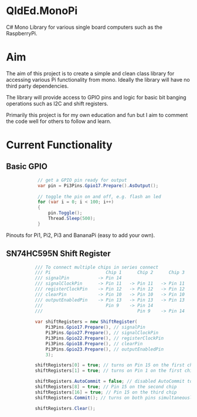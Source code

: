 # QldEd.MonoPi
C# Mono Library for various single board computers such as the RaspberryPi.

# Aim
The aim of this project is to create a simple and clean class library for 
accessing various Pi functionality from mono. Ideally the library will have no
third party dependencies.

The library will provide access to GPIO pins and logic for basic
bit banging operations such as I2C and shift registers.

Primarily this project is for my own education and fun but I aim to comment
the code well for others to follow and learn.

# Current Functionality
## Basic GPIO
```csharp
            // get a GPIO pin ready for output
            var pin = Pi3Pins.Gpio17.Prepare().AsOutput();
            
            // toggle the pin on and off, e.g. flash an led
            for (var i = 0; i < 100; i++)
            {
                pin.Toggle();
                Thread.Sleep(500);
            }
```
Pinouts for Pi1, Pi2, Pi3 and BananaPi (easy to add your own).

## SN74HC595N Shift Register
 ```csharp
            /// To connect multiple chips in series connect
            /// Pi                     Chip 1      Chip 2      Chip 3
            /// signalPin           -> Pin 14
            /// signalClockPin      -> Pin 11   -> Pin 11   -> Pin 11
            /// registerClockPin    -> Pin 12   -> Pin 12   -> Pin 12
            /// clearPin            -> Pin 10   -> Pin 10   -> Pin 10
            /// outputEnabledPin    -> Pin 13   -> Pin 13   -> Pin 13
            ///                        Pin 9    -> Pin 14
            ///                                    Pin 9    -> Pin 14
            
            var shiftRegisters = new ShiftRegister(
                Pi3Pins.Gpio17.Prepare(), // signalPin
                Pi3Pins.Gpio27.Prepare(), // signalClockPin
                Pi3Pins.Gpio22.Prepare(), // registerClockPin
                Pi3Pins.Gpio18.Prepare(), // clearPin
                Pi3Pins.Gpio23.Prepare(), // outputEnabledPin
                3);

            shiftRegisters[0] = true; // turns on Pin 15 on the first chip immediately 
            shiftRegisters[1] = true; // turns on Pin 1 on the first chip immediately

            shiftRegisters.AutoCommit = false; // disabled AutoCommit to set multiple values at once
            shiftRegisters[8] = true; // Pin 15 on the second chip
            shiftRegisters[16] = true; // Pin 15 on the third chip
            shiftRegisters.Commit(); // turns on both pins simultaneously

            shiftRegisters.Clear();
```

